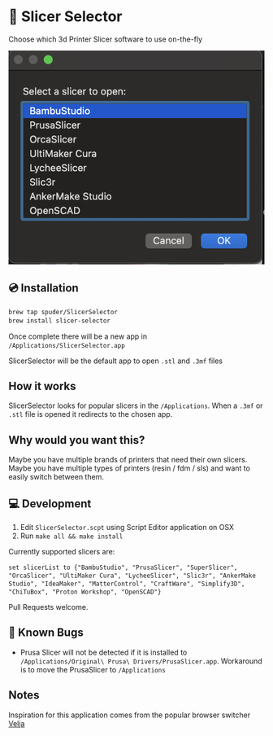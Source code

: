 #  🍰 Slicer Selector


Choose which 3d Printer Slicer software to use on-the-fly

![](/img/example2.png)


## 💿 Installation

```bash
brew tap spuder/SlicerSelector
brew install slicer-selector
```

Once complete there will be a new app in `/Applications/SlicerSelector.app`

SlicerSelector will be the default app to open `.stl` and `.3mf` files


## How it works

SlicerSelector looks for popular slicers in the  `/Applications`. When a `.3mf` or `.stl` file is opened it redirects to the chosen app.

## Why would you want this? 

Maybe you have multiple brands of printers that need their own slicers. 
Maybe you have multiple types of printers (resin / fdm / sls) and want to easily switch between them. 

## 💻 Development


1. Edit `SlicerSelector.scpt` using Script Editor application on OSX
2. Run `make all && make install` 

Currently supported slicers are: 

```
set slicerList to {"BambuStudio", "PrusaSlicer", "SuperSlicer", "OrcaSlicer", "UltiMaker Cura", "LycheeSlicer", "Slic3r", "AnkerMake Studio", "IdeaMaker", "MatterControl", "CraftWare", "Simplify3D", "ChiTuBox", "Proton Workshop", "OpenSCAD"}
```

Pull Requests welcome. 


## 🐛 Known Bugs

- Prusa Slicer will not be detected if it is installed to `/Applications/Original\ Prusa\ Drivers/PrusaSlicer.app`. Workaround is to move the PrusaSlicer to `/Applications`

## Notes

Inspiration for this application comes from the popular browser switcher [Velja](https://sindresorhus.com/velja)

